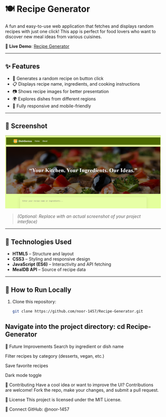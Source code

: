 # 🍽️ Recipe Generator

A fun and easy-to-use web application that fetches and displays random recipes with just one click! This app is perfect for food lovers who want to discover new meal ideas from various cuisines.

🔗 **Live Demo**: [Recipe Generator](https://noor-1457.github.io/Recipe-Generator/)

---

## ✨ Features

- 🍲 Generates a random recipe on button click
- 📋 Displays recipe name, ingredients, and cooking instructions
- 📷 Shows recipe images for better presentation
- 🌍 Explores dishes from different regions
- 📱 Fully responsive and mobile-friendly

---

## 📸 Screenshot

![Recipe Generator Screenshot](./screenshot.png)
> *(Optional: Replace with an actual screenshot of your project interface)*

---

## 🚀 Technologies Used

- **HTML5** – Structure and layout  
- **CSS3** – Styling and responsive design  
- **JavaScript (ES6)** – Interactivity and API fetching  
- **MealDB API** – Source of recipe data

---

## 📂 How to Run Locally

1. Clone this repository:
   ```bash
   git clone https://github.com/noor-1457/Recipe-Generator.git

Navigate into the project directory:
cd Recipe-Generator
---
📌 Future Improvements
Search by ingredient or dish name

Filter recipes by category (desserts, vegan, etc.)

Save favorite recipes

Dark mode toggle

🙌 Contributing
Have a cool idea or want to improve the UI? Contributions are welcome! Fork the repo, make your changes, and submit a pull request.

📃 License
This project is licensed under the MIT License.

🤝 Connect
GitHub: @noor-1457
